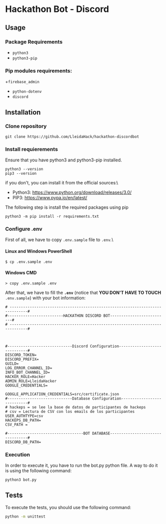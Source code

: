 # Hackathon Bot - Discord

## Usage

### Package Requirements
+ `python3`
+ `python3-pip`
 
### Pip modules requirements:
+`firebase_admin`
+ `python-dotenv`
+ `discord`

## Installation
### Clone repository
```
git clone https://github.com/LleidaHack/hackathon-discordbot
```

### Install requierements
Ensure that you have python3 and python3-pip installed.
```
python3 --version
pip3 --version
```
if you don't, you can install it from the official sources:\
+ Python3: https://www.python.org/download/releases/3.0/
+ PIP3: https://www.pypa.io/en/latest/

The following step is install the required packages using pip
```
python3 -m pip install -r requirements.txt
```

### Configure .env

First of all, we have to copy `.env.sample` file to `.env`.\
#### Linux and Windows PowerShell
```
$ cp .env.sample .env
```

#### Windows CMD
```
> copy .env.sample .env
```

After that, we have to fill the **`.env`** (notice that **YOU DON'T HAVE TO TOUCH** `.env.sample`) with your bot information:
```
# ------------------------------------------------------------------------------#
#-------------------------HACKATHON DISCORD BOT--------------------------#
# ------------------------------------------------------------------------------#



#-----------------------------Discord Configuration-----------------------------#
DISCORD_TOKEN=
DISCORD_PREFIX=
GUILD=
LOG_ERROR_CHANNEL_ID=
INFO_BOT_CHANNEL_ID=
HACKER_ROLE=Hacker
ADMIN_ROLE=LleidaHacker
GOOGLE_CREDENTIALS=

GOOGLE_APPLICATION_CREDENTIALS=src/certificate.json
#-----------------------------Database Configuration----------------------------#
# hackeps = se lee la base de datos de participantes de hackeps
# csv = Lectura de CSV con los emails de los participantes
USER_AUTHTYPE=csv
HACKEPS_DB_PATH=
CSV_PATH =

#----------------------------------BOT DATABASE---------------------------------#
DISCORD_DB_PATH=

```


### Execution

In order to execute it, you have to run the bot.py python file. A way to do it is using the following command:

``` sh
python3 bot.py
```

## Tests
To execute the tests, you should use the following command:
``` sh
python -m unittest
```

